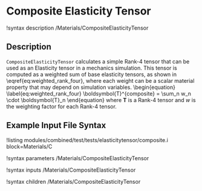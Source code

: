 # Composite Elasticity Tensor

!syntax description /Materials/CompositeElasticityTensor

## Description

`CompositeElasticityTensor` calculates a simple Rank-4 tensor that can be used as an Elasticity tensor in a mechanics simulation.
This tensor is computed as a weighted sum of base elasticity tensors, as shown in \eqref{eq:weighted_rank_four}, where each weight can be a scalar material property that may depend on simulation variables.
\begin{equation}
  \label{eq:weighted_rank_four}
  \boldsymbol{T}^{composite} = \sum_n w_n \cdot \boldsymbol{T}_n
\end{equation}
where $\boldsymbol{T}$ is a Rank-4 tensor and $w$ is the weighting factor for each Rank-4 tensor.

## Example Input File Syntax

!listing modules/combined/test/tests/elasticitytensor/composite.i block=Materials/C

!syntax parameters /Materials/CompositeElasticityTensor

!syntax inputs /Materials/CompositeElasticityTensor

!syntax children /Materials/CompositeElasticityTensor
